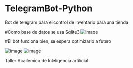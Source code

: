 # TelegramBot-Python

Bot de telegram para el control de inventario para una tienda

#Como base de datos se usa Sqlite3
![image](https://user-images.githubusercontent.com/78248849/225189226-59c1a28f-2673-4f72-8832-28703b267bf5.png)

#El bot funciona bien, se espera optimizarlo a futuro

![image](https://user-images.githubusercontent.com/78248849/225188726-cb352686-6646-4243-881b-1bc6c13e6798.png)
![image](https://user-images.githubusercontent.com/78248849/225188739-68921cc7-09a8-4f01-85e4-594f8415b660.png)

Taller Academico de Inteligencia artificial
